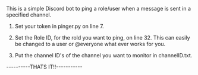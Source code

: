  This is a simple Discord bot to ping a role/user when a message is sent in a specified channel.

1. Set your token in pinger.py on line 7.

2. Set the Role ID, for the rold you want to ping, on line 32.  This can easily be changed to a user or @everyone what ever works for you.

3. Put the channel ID's of the channel you want to monitor in channelID.txt.

----------THATS IT!!-----------
